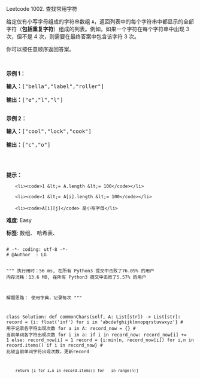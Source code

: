 Leetcode 1002. 查找常用字符
<p>给定仅有小写字母组成的字符串数组 <code>A</code>，返回列表中的每个字符串中都显示的全部字符（<strong>包括重复字符</strong>）组成的列表。例如，如果一个字符在每个字符串中出现 3 次，但不是 4 次，则需要在最终答案中包含该字符 3 次。</p>


<p>你可以按任意顺序返回答案。</p>



<p>&nbsp;</p>



<p><strong>示例 1：</strong></p>



<pre><strong>输入：</strong>[&quot;bella&quot;,&quot;label&quot;,&quot;roller&quot;]

<strong>输出：</strong>[&quot;e&quot;,&quot;l&quot;,&quot;l&quot;]

</pre>



<p><strong>示例 2：</strong></p>



<pre><strong>输入：</strong>[&quot;cool&quot;,&quot;lock&quot;,&quot;cook&quot;]

<strong>输出：</strong>[&quot;c&quot;,&quot;o&quot;]

</pre>



<p>&nbsp;</p>



<p><strong>提示：</strong></p>



<ol>

	<li><code>1 &lt;= A.length &lt;= 100</code></li>

	<li><code>1 &lt;= A[i].length &lt;= 100</code></li>

	<li><code>A[i][j]</code> 是小写字母</li>

</ol>





 **难度**: Easy



 **标签**: 数组、 哈希表、 





<div class="hcb_wrap">
<pre class="prism undefined-numbers lang-python" data-lang="Python"><code>
# -*- coding: utf-8 -*-
# @Author  : LG

"""
执行用时：56 ms, 在所有 Python3 提交中击败了76.09% 的用户
内存消耗：13.6 MB, 在所有 Python3 提交中击败了5.57% 的用户

解题思路：
    使用字典，记录每次
"""

class Solution:
    def commonChars(self, A: List[str]) -> List[str]:
        record = {i: float('inf') for i in 'abcdefghijklmnopqrstuvwxyz'}    # 用于记录各字符出现次数
        for a in A:
            record_now = {} # 当前单词各字符出现次数
            for i in a:
                if i in record_now:
                    record_now[i] += 1
                else:
                    record_now[i] = 1
            record = {i:min(n, record_now[i]) for i,n in record.items() if i in record_now} # 比较当前单词字符出现次数，更新record

        return [i for i,n in record.items() for _ in range(n)]
</code></pre></div>

